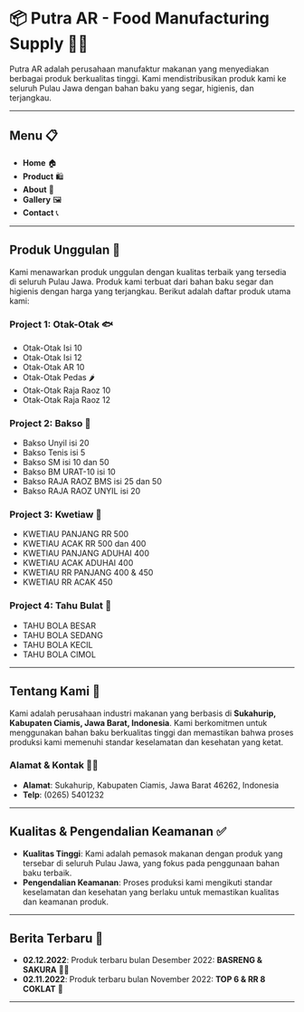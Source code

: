 # 📦 **Putra AR - Food Manufacturing Supply** 🍟🍕

Putra AR adalah perusahaan manufaktur makanan yang menyediakan berbagai produk berkualitas tinggi. Kami mendistribusikan produk kami ke seluruh Pulau Jawa dengan bahan baku yang segar, higienis, dan terjangkau. 

---

## **Menu** 📋

- **Home** 🏠
- **Product** 🛍️
- **About** 🏢
- **Gallery** 🖼️
- **Contact** 📞

---

## **Produk Unggulan** 🏅

Kami menawarkan produk unggulan dengan kualitas terbaik yang tersedia di seluruh Pulau Jawa. Produk kami terbuat dari bahan baku segar dan higienis dengan harga yang terjangkau. Berikut adalah daftar produk utama kami:

### **Project 1: Otak-Otak** 🐟
- Otak-Otak Isi 10
- Otak-Otak Isi 12
- Otak-Otak AR 10
- Otak-Otak Pedas 🌶️
- Otak-Otak Raja Raoz 10
- Otak-Otak Raja Raoz 12

### **Project 2: Bakso** 🍲
- Bakso Unyil isi 20
- Bakso Tenis isi 5
- Bakso SM isi 10 dan 50
- Bakso BM URAT-10 isi 10
- Bakso RAJA RAOZ BMS isi 25 dan 50
- Bakso RAJA RAOZ UNYIL isi 20

### **Project 3: Kwetiaw** 🍜
- KWETIAU PANJANG RR 500
- KWETIAU ACAK RR 500 dan 400
- KWETIAU PANJANG ADUHAI 400
- KWETIAU ACAK ADUHAI 400
- KWETIAU RR PANJANG 400 & 450
- KWETIAU RR ACAK 450

### **Project 4: Tahu Bulat** 🧀
- TAHU BOLA BESAR
- TAHU BOLA SEDANG
- TAHU BOLA KECIL
- TAHU BOLA CIMOL

---

## **Tentang Kami** 🌟

Kami adalah perusahaan industri makanan yang berbasis di **Sukahurip, Kabupaten Ciamis, Jawa Barat, Indonesia**. Kami berkomitmen untuk menggunakan bahan baku berkualitas tinggi dan memastikan bahwa proses produksi kami memenuhi standar keselamatan dan kesehatan yang ketat.

### **Alamat & Kontak** 📍📞
- **Alamat**: Sukahurip, Kabupaten Ciamis, Jawa Barat 46262, Indonesia
- **Telp**: (0265) 5401232

---

## **Kualitas & Pengendalian Keamanan** ✅

- **Kualitas Tinggi**: Kami adalah pemasok makanan dengan produk yang tersebar di seluruh Pulau Jawa, yang fokus pada penggunaan bahan baku terbaik.
- **Pengendalian Keamanan**: Proses produksi kami mengikuti standar keselamatan dan kesehatan yang berlaku untuk memastikan kualitas dan keamanan produk.

---

## **Berita Terbaru** 📰

- **02.12.2022**: Produk terbaru bulan Desember 2022: **BASRENG & SAKURA** 🎉🍣
- **02.11.2022**: Produk terbaru bulan November 2022: **TOP 6 & RR 8 COKLAT** 🍫

---

